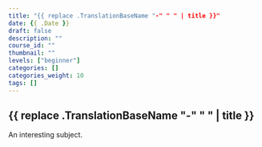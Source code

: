 ```yaml
---
title: "{{ replace .TranslationBaseName "-" " " | title }}"
date: {{ .Date }}
draft: false
description: ""
course_id: ""
thumbnail: ""
levels: ["beginner"]
categories: []
categories_weight: 10
tags: []
---
```


## {{ replace .TranslationBaseName "-" " " | title }}

An interesting subject.